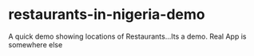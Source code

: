 # restaurants-in-nigeria-demo
A quick demo showing locations of Restaurants...Its a demo. Real App is somewhere else
